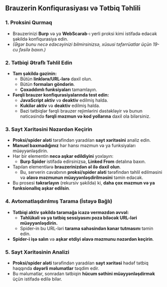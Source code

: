 ## **Brauzerin Konfiqurasiyası və Tətbiq Təhlili**

### **1. Proksini Qurmaq**  
- Brauzerinizi **Burp** və ya **WebScarab**-ı yerli proksi kimi istifadə edəcək şəkildə konfiqurasiya edin.  
- _(Əgər bunu necə edəcəyinizi bilmirsinizsə, xüsusi təfərrüatlar üçün 19-cu fəsilə baxın.)_  

### **2. Tətbiqi Ətraflı Təhlil Edin**  
- **Tam şəkildə gəzinin:**  
  - Bütün **linklərə/URL-lərə** daxil olun.  
  - Bütün **formaları göndərin**.  
  - **Çoxaddımlı funksiyaları** tamamlayın.  
- **Fərqli brauzer konfiqurasiyalarında test edin:**  
  - **JavaScript aktiv** və **deaktiv** edilmiş halda.  
  - **Kukilər aktiv** və **deaktiv** edilmiş halda.  
  - Bəzi tətbiqlər fərqli brauzer rejimlərini dəstəkləyir və bunun nəticəsində **fərqli məzmun və kod yollarına** daxil ola bilərsiniz.  

### **3. Sayt Xəritəsini Nəzərdən Keçirin**  
- **Proksi/spider aləti** tərəfindən yaradılan **sayt xəritəsini** analiz edin.  
- **Manuel baxmadığınız** hər hansı məzmun və ya funksiyaları müəyyənləşdirin.  
- Hər bir elementin **necə aşkar edildiyini** yoxlayın:  
  - **Burp Spider** istifadə edirsinizsə, **Linked From** detalına baxın.  
- Tapılan elementlərə **brauzerinizdən əl ilə daxil olun**.  
  - Bu, serverin cavabının **proksi/spider aləti** tərəfindən təhlil edilməsini və **əlavə məzmunun müəyyənləşdirilməsini** təmin edəcək.  
- Bu prosesi **təkrarlayın** (rekursiv şəkildə) ki, **daha çox məzmun və ya funksionallıq aşkar edilsin**.  

### **4. Avtomatlaşdırılmış Tarama (İstəyə Bağlı)**  
- **Tətbiqi aktiv şəkildə taramağa icazə verməzdən əvvəl:**  
  - **Təhlükəli və ya tətbiq sessiyasını poza biləcək URL-ləri müəyyənləşdirin.**  
  - Spider-in bu URL-ləri **tarama sahəsindən kənar tutmasını** təmin edin.  
- **Spider-i işə salın** və **aşkar etdiyi əlavə məzmunu nəzərdən keçirin**.  

### **5. Sayt Xəritəsinin Analizi**  
- **Proksi/spider aləti** tərəfindən yaradılan **sayt xəritəsi** hədəf tətbiq haqqında **dəyərli məlumatlar** təqdim edir.  
- Bu məlumatlar, sonradan tətbiqin **hücum səthini müəyyənləşdirmək** üçün istifadə edilə bilər.

